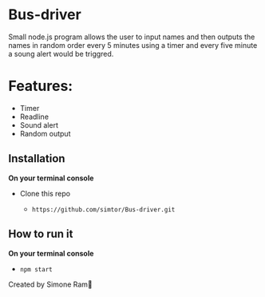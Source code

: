 # Bus-driver

Small node.js program allows the user to input names and then outputs the names in random order every 5 minutes using a timer and every five minute a soung alert would be triggred.

# Features:
- Timer 
- Readline
- Sound alert
- Random output

## Installation
**On your terminal console**

- Clone this repo

  - `https://github.com/simtor/Bus-driver.git`

## How to run it
**On your terminal console**

  - `npm start`


Created by Simone Ram🐏
